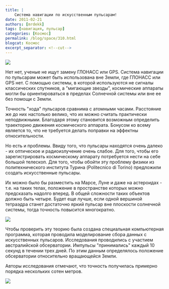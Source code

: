 ```yaml
---
title: |
    Система навигации по искусственным пульсарам!
date: 2011-02-21
authors: [mrdekk]
tags: [навигация, пульсар]
categories: [Космос]
permalink: /blog/space/310.html
blogcat: Космос
excerpt_separator: <!--cut-->
---
```



![](http://itw66.ru/uploads/images/00/00/01/2011/02/21/5f78e4.jpg)


Нет нет, ученые не ищут замену ГЛОНАСС или GPS. Система навигации по пульсарам может быть использована вне Земли, где ГЛОНАСС или GPS нет. С помощью системы, в которой используются не сигналы классических спутников, а "мигающие звезды", космические аппараты могли бы ориентироваться в пределах Солнечной системы или вне ее без помощи с Земли.

Точность "хода" пульсаров сравнима с атомными часами. Расстояние же до них настолько велико, что их можно считать практически неподвижными. Благодаря этому становится возможным определить траекторию движения космического аппарата. Бонусом ко всему является то, что не требуется делать поправки на эффектны относительности.


<!--cut-->


Но есть и проблемы. Ввиду того, что пульсары находятся очень далеко - их оптическое и радиоизлучение очень слабое. Для того, чтобы его зарегистрировать космическому аппарату потребуется нести на себе большой телескоп. Для того, чтобы обойти эту проблему физики из политехнического института Турина (Politecnico di Torino) предложили создать искусственные пульсары.

Их можно было бы разместить на Марсе, Луне и даже на астероидах - т.е. на таких телах, положение в пространстве которых можно предсказать надолго вперед. В общей сложности таких объектов должно быть четыре. Будет еще лучше, если одной вершиной тетраэдра станет достаточно яркий пульсар вне плоскости солнечной системы, тогда точность повысится многократно.


![](http://itw66.ru/uploads/images/00/00/01/2011/02/21/4e574f.jpg)


Чтобы проверить эту теорию была создана специальная компьютерная программа, которая проводила моделирование сбора данных с искусственных пульсаров. Исследования проводились с участием австралийской обсерватории. Импульсы "принимались" каждый 10 секунд в течении трех дней. По этим данным определялось положение обсерватории относительно вращающейся Земли.

Авторы исследования отмечают, что точность получилась примерно порядка нескольких сотен метров. 


![](http://itw66.ru/uploads/images/00/00/01/2011/02/21/33a7b3.jpg)

